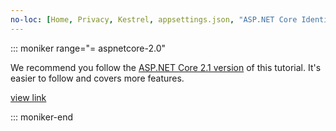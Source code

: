 ```yaml
---
no-loc: [Home, Privacy, Kestrel, appsettings.json, "ASP.NET Core Identity", cookie, Cookie, Blazor, "Blazor Server", "Blazor WebAssembly", "Identity", "Let's Encrypt", Razor, SignalR]
---
```

::: moniker range="= aspnetcore-2.0"

We recommend you follow the [ASP.NET Core 2.1 version](xref:razor-pages-start?view=aspnetcore-2.1) of this tutorial. It's easier to follow and covers more features.

 [view link](?view=aspnetcore-2.1)

::: moniker-end
